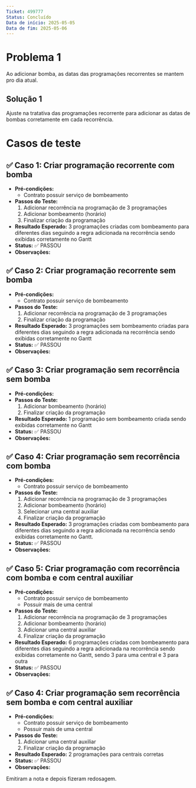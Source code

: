 ```yaml
---
Ticket: 499777
Status: Concluído
Data de início: 2025-05-05
Data de fim: 2025-05-06
---
```

# Problema 1

Ao adicionar bomba, as datas das programações recorrentes se mantem pro dia atual.

## Solução 1

Ajuste na tratativa das programações recorrente para adicionar as datas de bombas corretamente em cada recorrência.

# Casos de teste

## ✅ Caso 1: Criar programação recorrente com bomba

- **Pré-condições:**
    - Contrato possuir serviço de bombeamento
- **Passos do Teste:**
    1. Adicionar recorrência na programação de 3 programações
    2. Adicionar bombeamento (horário)
    3. Finalizar criação da programação
- **Resultado Esperado:** 3 programações criadas com bombeamento para diferentes dias seguindo a regra adicionada na recorrência sendo exibidas corretamente no Gantt
- **Status:** ✅ PASSOU 
- **Observações:** 

## ✅ Caso 2: Criar programação recorrente sem bomba

- **Pré-condições:**
    - Contrato possuir serviço de bombeamento
- **Passos do Teste:**
    1. Adicionar recorrência na programação de 3 programações
    2. Finalizar criação da programação
- **Resultado Esperado:** 3 programações sem bombeamento criadas para diferentes dias seguindo a regra adicionada na recorrência sendo exibidas corretamente no Gantt
- **Status:** ✅ PASSOU
- **Observações:** 

## ✅ Caso 3: Criar programação sem recorrência sem bomba

- **Pré-condições:**
- **Passos do Teste:**
    1. Adicionar bombeamento (horário)
    2. Finalizar criação da programação
- **Resultado Esperado:** 1 programação sem bombeamento criada sendo exibidas corretamente no Gantt
- **Status:** ✅ PASSOU
- **Observações:** 

## ✅ Caso 4: Criar programação sem recorrência com bomba

- **Pré-condições:**
    - Contrato possuir serviço de bombeamento
- **Passos do Teste:**
    1. Adicionar recorrência na programação de 3 programações
    2. Adicionar bombeamento (horário)
    3. Selecionar uma central auxiliar
    4. Finalizar criação da programação
- **Resultado Esperado:** 3 programações criadas com bombeamento para diferentes dias seguindo a regra adicionada na recorrência sendo exibidas corretamente no Gantt.
- **Status:** ✅ PASSOU
- **Observações:** 

## ✅ Caso 5: Criar programação com recorrência com bomba e com central auxiliar

- **Pré-condições:**
    - Contrato possuir serviço de bombeamento
    - Possuir mais de uma central
- **Passos do Teste:**
    1. Adicionar recorrência na programação de 3 programações
    2. Adicionar bombeamento (horário)
    3. Adicionar uma central auxiliar
    4. Finalizar criação da programação
- **Resultado Esperado:** 6 programações criadas com bombeamento para diferentes dias seguindo a regra adicionada na recorrência sendo exibidas corretamente no Gantt, sendo 3 para uma central e 3 para outra
- **Status:** ✅ PASSOU
- **Observações:** 

## ✅ Caso 4: Criar programação sem recorrência sem bomba e com central auxiliar

- **Pré-condições:**
    - Contrato possuir serviço de bombeamento
    - Possuir mais de uma central
- **Passos do Teste:**
    1. Adicionar uma central auxiliar
    2. Finalizar criação da programação
- **Resultado Esperado:** 2 programações para centrais corretas
- **Status:** ✅ PASSOU
- **Observações:** 


Emitiram a nota e depois fizeram redosagem.

